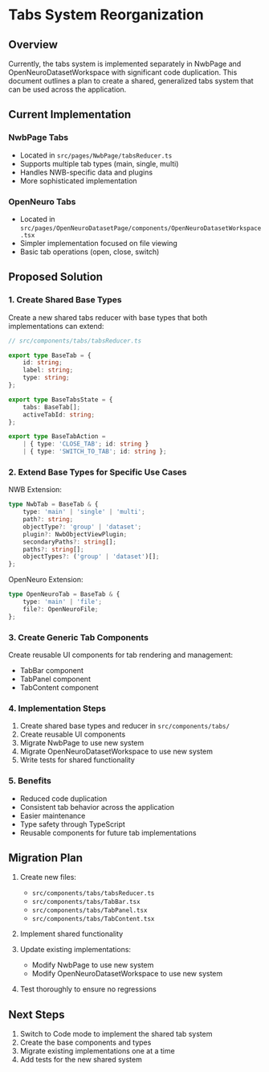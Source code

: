 # Tabs System Reorganization

## Overview
Currently, the tabs system is implemented separately in NwbPage and OpenNeuroDatasetWorkspace with significant code duplication. This document outlines a plan to create a shared, generalized tabs system that can be used across the application.

## Current Implementation

### NwbPage Tabs
- Located in `src/pages/NwbPage/tabsReducer.ts`
- Supports multiple tab types (main, single, multi)
- Handles NWB-specific data and plugins
- More sophisticated implementation

### OpenNeuro Tabs
- Located in `src/pages/OpenNeuroDatasetPage/components/OpenNeuroDatasetWorkspace.tsx`
- Simpler implementation focused on file viewing
- Basic tab operations (open, close, switch)

## Proposed Solution

### 1. Create Shared Base Types
Create a new shared tabs reducer with base types that both implementations can extend:

```typescript
// src/components/tabs/tabsReducer.ts

export type BaseTab = {
    id: string;
    label: string;
    type: string;
};

export type BaseTabsState = {
    tabs: BaseTab[];
    activeTabId: string;
};

export type BaseTabAction =
    | { type: 'CLOSE_TAB'; id: string }
    | { type: 'SWITCH_TO_TAB'; id: string };
```

### 2. Extend Base Types for Specific Use Cases

NWB Extension:
```typescript
type NwbTab = BaseTab & {
    type: 'main' | 'single' | 'multi';
    path?: string;
    objectType?: 'group' | 'dataset';
    plugin?: NwbObjectViewPlugin;
    secondaryPaths?: string[];
    paths?: string[];
    objectTypes?: ('group' | 'dataset')[];
};
```

OpenNeuro Extension:
```typescript
type OpenNeuroTab = BaseTab & {
    type: 'main' | 'file';
    file?: OpenNeuroFile;
};
```

### 3. Create Generic Tab Components
Create reusable UI components for tab rendering and management:

- TabBar component
- TabPanel component
- TabContent component

### 4. Implementation Steps

1. Create shared base types and reducer in `src/components/tabs/`
2. Create reusable UI components
3. Migrate NwbPage to use new system
4. Migrate OpenNeuroDatasetWorkspace to use new system
5. Write tests for shared functionality

### 5. Benefits

- Reduced code duplication
- Consistent tab behavior across the application
- Easier maintenance
- Type safety through TypeScript
- Reusable components for future tab implementations

## Migration Plan

1. Create new files:
   - `src/components/tabs/tabsReducer.ts`
   - `src/components/tabs/TabBar.tsx`
   - `src/components/tabs/TabPanel.tsx`
   - `src/components/tabs/TabContent.tsx`

2. Implement shared functionality

3. Update existing implementations:
   - Modify NwbPage to use new system
   - Modify OpenNeuroDatasetWorkspace to use new system

4. Test thoroughly to ensure no regressions

## Next Steps

1. Switch to Code mode to implement the shared tab system
2. Create the base components and types
3. Migrate existing implementations one at a time
4. Add tests for the new shared system